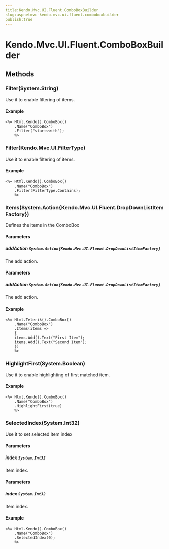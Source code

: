 ```yaml
---
title:Kendo.Mvc.UI.Fluent.ComboBoxBuilder
slug:aspnetmvc-kendo.mvc.ui.fluent.comboboxbuilder
publish:true
---
```


# Kendo.Mvc.UI.Fluent.ComboBoxBuilder

## Methods

### Filter(System.String)
Use it to enable filtering of items.

#### Example
    <%= Html.Kendo().ComboBox()
        .Name("ComboBox")
        .Filter("startswith");
        %>

### Filter(Kendo.Mvc.UI.FilterType)
Use it to enable filtering of items.

#### Example
    <%= Html.Kendo().ComboBox()
        .Name("ComboBox")
        .Filter(FilterType.Contains);
        %>

### Items(System.Action{Kendo.Mvc.UI.Fluent.DropDownListItemFactory})
Defines the items in the ComboBox

#### Parameters

##### addAction `System.Action{Kendo.Mvc.UI.Fluent.DropDownListItemFactory}`
The add action.

#### Parameters

##### addAction `System.Action{Kendo.Mvc.UI.Fluent.DropDownListItemFactory}`
The add action.

#### Example
    <%= Html.Telerik().ComboBox()
        .Name("ComboBox")
        .Items(items =>
        {
        items.Add().Text("First Item");
        items.Add().Text("Second Item");
        })
        %>

### HighlightFirst(System.Boolean)
Use it to enable highlighting of first matched item.

#### Example
    <%= Html.Kendo().ComboBox()
        .Name("ComboBox")
        .HighlightFirst(true)
        %>

### SelectedIndex(System.Int32)
Use it to set selected item index

#### Parameters

##### index `System.Int32`
Item index.

#### Parameters

##### index `System.Int32`
Item index.

#### Example
    <%= Html.Kendo().ComboBox()
        .Name("ComboBox")
        .SelectedIndex(0);
        %>